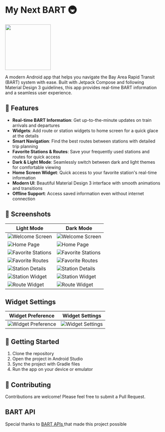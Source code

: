 # My Next BART 🚇
<img src="screenshots/ic_launcher-playstore.png" width="148">

A modern Android app that helps you navigate the Bay Area Rapid Transit (BART) system with ease. Built with Jetpack Compose and following Material Design 3 guidelines, this app provides real-time BART information and a seamless user experience.

## 🌟 Features

- **Real-time BART Information**: Get up-to-the-minute updates on train arrivals and departures
- **Widgets**: Add route or station widgets to home screen for a quick glace at the details
- **Smart Navigation**: Find the best routes between stations with detailed trip planning
- **Favorite Stations & Routes**: Save your frequently used stations and routes for quick access
- **Dark & Light Mode**: Seamlessly switch between dark and light themes for comfortable viewing
- **Home Screen Widget**: Quick access to your favorite station's real-time information
- **Modern UI**: Beautiful Material Design 3 interface with smooth animations and transitions
- **Offline Support**: Access saved information even without internet connection

## 📱 Screenshots

| Light Mode | Dark Mode |
|------------|-----------|
| ![Welcome Screen](screenshots/light_welcome.png) | ![Welcome Screen](screenshots/dark_welcome.png) |
| ![Home Page](screenshots/light_home_page.png) | ![Home Page](screenshots/dark_home_page.png) |
| ![Favorite Stations](screenshots/light_fav_stations.png) | ![Favorite Stations](screenshots/dark_fav_stations.png) |
| ![Favorite Routes](screenshots/light_fav_routes.png) | ![Favorite Routes](screenshots/dark_fav_routes.png) |
| ![Station Details](screenshots/light_station_details.png) | ![Station Details](screenshots/dark_station_details.png) |
| ![Station Widget](screenshots/light_station_widget.png) | ![Station Widget](screenshots/dark_station_widget.png) |
| ![Route Widget](screenshots/light_route_widget.png) | ![Route Widget](screenshots/dark_route_widget.png) |


## Widget Settings
| Widget Preference | Widget Settings |
|------------|-----------|
![Widget Preference](screenshots/light_station_widget_selection.png) | ![Widget Settings](screenshots/light_station_widget_settings.png) |

## 🚀 Getting Started

1. Clone the repository
2. Open the project in Android Studio
3. Sync the project with Gradle files
4. Run the app on your device or emulator

## 🤝 Contributing

Contributions are welcome! Please feel free to submit a Pull Request. 

## BART API
Special thanks to [BART APIs ](https://api.bart.gov/docs/overview/index.aspx)that made this project possible
